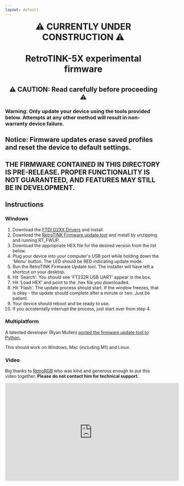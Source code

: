 ```yaml
---
layout: default
---
```


<h1 align="center" style="margin-top: 0px;">⚠️ CURRENTLY UNDER CONSTRUCTION ⚠️</h1>

<br />

<h1 align="center" style="margin-top: 0px;">RetroTINK-5X experimental firmware</h1>

<br />

<h2 align="center" style="margin-top: 0px;">⚠️ CAUTION: Read carefully before proceeding ⚠️</h2>

### Warning: Only update your device using the tools provided below. Attempts at any other method will result in non-warranty device failure.

## Notice: Firmware updates erase saved profiles and reset the device to default settings.

## THE FIRMWARE CONTAINED IN THIS DIRECTORY IS PRE-RELEASE. PROPER FUNCTIONALITY IS NOT GUARANTEED, AND FEATURES MAY STILL BE IN DEVELOPMENT.

## Instructions️

### Windows

1. Download the [FTDI D2XX Drivers](https://ftdichip.com/wp-content/uploads/2021/08/CDM212364_Setup.zip) and install.
2. Download the [RetroTINK Firmware update tool](https://cdn.jsdelivr.net/gh/retrotink-llc/firmware@main/RetroTINK%20FW%20Tool.zip) and install by unzipping and running RT_FWUP.
3. Download the appropriate HEX file for the desired version from the list below.
4. Plug your device into your computer's USB port while holding down the 'Menu' button. The LED should be RED indicating update mode.
5. Run the RetroTINK Firmware Update tool. The installer will have left a shortcut on your desktop.
6. Hit 'Search'. You should see 'FT232R USB UART' appear in the box.
7. Hit 'Load HEX' and point to the .hex file you downloaded.
8. Hit 'Flash'. The update process should start. If the window freezes, that is okay - the update should complete after a minute or two. Just be patient.
9. Your device should reboot and be ready to use.
10. If you accidentally interrupt the process, just start over from step 4. 

### Multiplatform

A talented developer (Ryan Mullen) [ported the firmware update tool to Python.](https://github.com/rmull/tinkup)

This should work on Windows, Mac (including M1) and Linux.

### Video

Big thanks to [RetroRGB](https://www.retrorgb.com/how-to-update-your-retrotinks-firmware.html) who was kind and generous enough to put this video together. **Please do not contact him for technical support.**

<iframe width="560" height="315" src="https://www.youtube.com/embed/Bva0JXLoq7E?si=Eobt-HF3LD1Lo89_" title="YouTube video player" frameborder="0" allow="accelerometer; autoplay; clipboard-write; encrypted-media; gyroscope; picture-in-picture; web-share" allowfullscreen></iframe>
<br/>